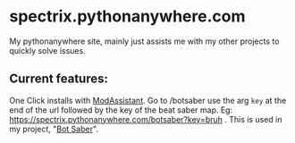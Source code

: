 # spectrix.pythonanywhere.com
My pythonanywhere site, mainly just assists me with my other projects to quickly solve issues.

## Current features:
One Click installs with [ModAssistant](https://github.com/Assistant/ModAssistant). Go to /botsaber use the arg `key` at the end of the url followed by the key of the beat saber map. Eg: https://spectrix.pythonanywhere.com/botsaber?key=bruh . This is used in my project, "[Bot Saber](https://github.com/SpectrixOfficial/bot-saber)".
